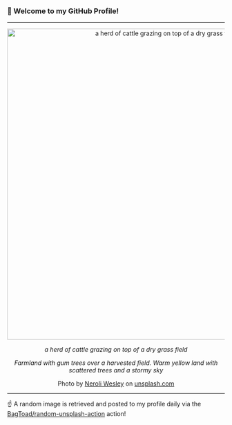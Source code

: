 ### 👋 Welcome to my GitHub Profile!

----

<div align="center">
  <img width="720" src="https://images.unsplash.com/photo-1646180554812-309495ad388e?crop=entropy&cs=tinysrgb&fit=max&fm=jpg&ixid=M3w1NTI0OTR8MHwxfHJhbmRvbXx8fHx8fHx8fDE3NjAxNjMxOTF8&ixlib=rb-4.1.0&q=80&w=1080" alt="a herd of cattle grazing on top of a dry grass field">
  
  <em>a herd of cattle grazing on top of a dry grass field</em>
  
  <em>Farmland with gum trees over a harvested field. Warm yellow land with scattered trees and a stormy sky</em>
  
  Photo by [Neroli Wesley](null) on [unsplash.com](https://unsplash.com/)
</div>

----

☝️ A random image is retrieved and posted to my profile daily via the [BagToad/random-unsplash-action](https://github.com/BagToad/random-unsplash-action) action!
